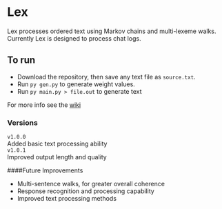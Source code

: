 # Lex
Lex processes ordered text using Markov chains and multi-lexeme walks. Currently Lex is designed to process chat logs.

## To run

- Download the repository, then save any text file as `source.txt`.
- Run `py gen.py` to generate weight values.
- Run `py main.py > file.out` to generate text

For more info see the [wiki](https://github.com/incogn/Lex/wiki/Lex)

### Versions

`v1.0.0`<br>
Added basic text processing ability<br>
`v1.0.1`<br>
Improved output length and quality

####Future Improvements
- Multi-sentence walks, for greater overall coherence
- Response recognition and processing capability
- Improved text processing methods
